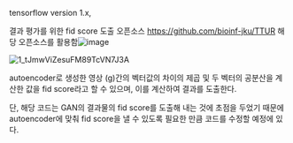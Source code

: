 tensorflow version 1.x, 

결과 평가를 위한 fid score 도출 오픈소스
https://github.com/bioinf-jku/TTUR
해당 오픈소스를 활용함![image](https://user-images.githubusercontent.com/68414594/117543076-4074bb00-b056-11eb-9e37-bdf8fd55ae20.png)


![1_tJmwViZesuFM89TcVN7J3A](https://user-images.githubusercontent.com/68414594/117540393-2c2ac100-b04a-11eb-81b5-fb2e626fa04b.png)

autoencoder로 생성한 영상 (g)간의 벡터값의 차이의 제곱 및 두 벡터의 공분산을 계산한 값을 fid score라고 할 수 있으며,
이를 계산하여 결과를 도출한다.

단, 해당 코드는 GAN의 결과물의 fid score를 도출해 내는 것에 초점을 두었기 때문에 autoencoder에 맞춰 fid score을 낼 수 있도록
필요한 만큼 코드를 수정할 예정에 있다.
